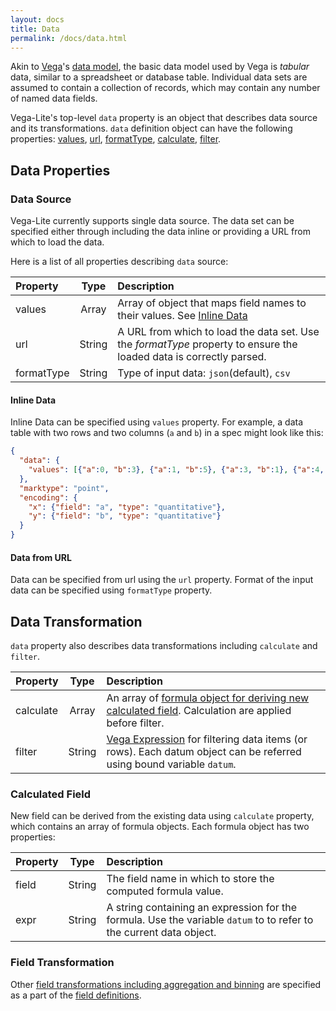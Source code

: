```yaml
---
layout: docs
title: Data
permalink: /docs/data.html
---
```


Akin to [Vega](/vega/vega)'s [data model](vega/vega/wiki/Data), the basic data model used by Vega is _tabular_ data, similar to a spreadsheet or database table. Individual data sets are assumed to contain a collection of records, which may contain any number of named data fields.

Vega-Lite's top-level `data` property is an object that describes data source and its transformations.
`data` definition object can have the following properties:
[values](#data-source),
[url](#data-source),
[formatType](#data-source),
[calculate](#data-transformation),
[filter](#data-transformation).

## Data Properties


### Data Source

Vega-Lite currently supports single data source.  The data set can be specified either through including the data inline or providing a URL from which to load the data.

Here is a list of all properties describing `data` source:

| Property      | Type          | Description    |
| :------------ |:-------------:| :------------- |
| values        | Array         | Array of object that maps field names to their values.  See [Inline Data](#Inline-Data) |
| url           | String        | A URL from which to load the data set. Use the _formatType_ property to ensure the loaded data is correctly parsed. |
| formatType    | String        | Type of input data: `json`(default), `csv` |



#### Inline Data

Inline Data can be specified using `values` property.
For example, a data table with two rows and two columns (`a` and `b`) in a spec might look like this:

```json
{
  "data": {
    "values": [{"a":0, "b":3}, {"a":1, "b":5}, {"a":3, "b":1}, {"a":4, "b":2}]
  },
  "marktype": "point",
  "encoding": {
    "x": {"field": "a", "type": "quantitative"},
    "y": {"field": "b", "type": "quantitative"}
  }
}
```

#### Data from URL

Data can be specified from url using the `url` property.  Format of the input data can be specified using `formatType` property.  

## Data Transformation

`data` property also describes data transformations including `calculate` and `filter`.

| Property      | Type          | Description    |
| :------------ |:-------------:| :------------- |
| calculate     | Array         | An array of [formula object for deriving new calculated field](#calculate-field).  Calculation are applied before filter. |
| filter        | String        | [Vega Expression](https://github.com/vega/vega/wiki/Expressions) for filtering data items (or rows).  Each datum object can be referred using bound variable `datum`. |


### Calculated Field

New field can be derived from the existing data using `calculate` property, which contains
an array of formula objects.  Each formula object has two properties:

| Property      | Type          | Description    |
| :------------ |:-------------:| :------------- |
| field         | String        | The field name in which to store the computed formula value. |
| expr          | String        | A string containing an expression for the formula. Use the variable `datum` to to refer to the current data object. |

### Field Transformation

Other [field transformations including aggregation and binning](encoding.html#Field-Transformations) are specified as a part of the  [field definitions](encoding.html#Field-Transformations).
